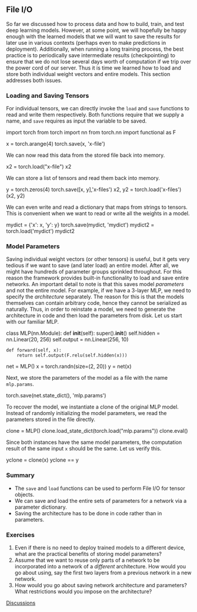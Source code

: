 ## File I/O

So far we discussed how to process data and how
to build, train, and test deep learning models.
However, at some point, we will hopefully be happy enough
with the learned models that we will want
to save the results for later use in various contexts
(perhaps even to make predictions in deployment).
Additionally, when running a long training process,
the best practice is to periodically save intermediate results (checkpointing)
to ensure that we do not lose several days worth of computation
if we trip over the power cord of our server.
Thus it is time we learned how to load and store
both individual weight vectors and entire models.
This section addresses both issues.

### Loading and Saving Tensors

For individual tensors, we can directly
invoke the `load` and `save` functions
to read and write them respectively.
Both functions require that we supply a name,
and `save` requires as input the variable to be saved.

import torch
from torch import nn
from torch.nn import functional as F



x = torch.arange(4)
torch.save(x, 'x-file')



We can now read this data from the stored file back into memory.


x2 = torch.load("x-file")
x2



We can store a list of tensors and read them back into memory.


y = torch.zeros(4)
torch.save([x, y],'x-files')
x2, y2 = torch.load('x-files')
(x2, y2)



We can even write and read a dictionary that maps
from strings to tensors.
This is convenient when we want
to read or write all the weights in a model.


mydict = {'x': x, 'y': y}
torch.save(mydict, 'mydict')
mydict2 = torch.load('mydict')
mydict2



### Model Parameters

Saving individual weight vectors (or other tensors) is useful,
but it gets very tedious if we want to save
(and later load) an entire model.
After all, we might have hundreds of
parameter groups sprinkled throughout.
For this reason the framework provides built-in functionality
to load and save entire networks.
An important detail to note is that this
saves model *parameters* and not the entire model.
For example, if we have a 3-layer MLP,
we need to specify the *architecture* separately.
The reason for this is that the models themselves can contain arbitrary code,
hence they cannot be serialized as naturally.
Thus, in order to reinstate a model, we need
to generate the architecture in code
and then load the parameters from disk.
Let us start with our familiar MLP.

class MLP(nn.Module):
    def __init__(self):
        super().__init__()
        self.hidden = nn.Linear(20, 256)
        self.output = nn.Linear(256, 10)

    def forward(self, x):
        return self.output(F.relu(self.hidden(x)))

net = MLP()
x = torch.randn(size=(2, 20))
y = net(x)



Next, we store the parameters of the model as a file with the name `mlp.params`.


torch.save(net.state_dict(), 'mlp.params')



To recover the model, we instantiate a clone
of the original MLP model.
Instead of randomly initializing the model parameters,
we read the parameters stored in the file directly.


clone = MLP()
clone.load_state_dict(torch.load("mlp.params"))
clone.eval()



Since both instances have the same model parameters,
the computation result of the same input `x` should be the same.
Let us verify this.


yclone = clone(x)
yclone == y



### Summary

* The `save` and `load` functions can be used to perform File I/O for tensor objects.
* We can save and load the entire sets of parameters for a network via a parameter dictionary.
* Saving the architecture has to be done in code rather than in parameters.

### Exercises

1. Even if there is no need to deploy trained models to a different device, what are the practical benefits of storing model parameters?
1. Assume that we want to reuse only parts of a network to be incorporated into a network of a *different* architecture. How would you go about using, say the first two layers from a previous network in a new network.
1. How would you go about saving network architecture and parameters? What restrictions would you impose on the architecture?

[Discussions](https://discuss.d2l.ai/t/61)
